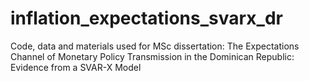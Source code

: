 # inflation_expectations_svarx_dr
Code, data and materials used for MSc dissertation: The Expectations Channel of Monetary Policy Transmission in the Dominican Republic: Evidence from a SVAR-X Model
